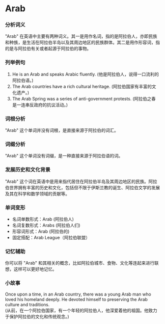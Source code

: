 # Arab

### 分析词义

  

"Arab" 在英语中主要有两种词义。其一是用作名词，指的是阿拉伯人，亦即民族和种族，是生活在阿拉伯半岛以及其周边地区的民族群体。其二是用作形容词，指的是与阿拉伯有关或者起源于阿拉伯的事物。

  

### 列举例句

  

1.  He is an Arab and speaks Arabic fluently. (他是阿拉伯人，说得一口流利的阿拉伯语。)
2.  The Arab countries have a rich cultural heritage. (阿拉伯国家有丰富的文化遗产。)
3.  The Arab Spring was a series of anti-government protests. (阿拉伯之春是一连串反政府的抗议活动。)

  

### 词根分析

  

"Arab" 这个单词并没有词根，是直接来源于阿拉伯的词汇。

  

### 词缀分析

  

"Arab" 这个单词没有词缀，是一种直接来源于阿拉伯语的词。

  

### 发展历史和文化背景

  

"Arab" 这个词在英语中是用来指代居住在阿拉伯半岛及其周边地区的民族。阿拉伯世界拥有丰富的历史和文化，包括但不限于伊斯兰教的诞生、阿拉伯文学的发展及其在科学和数学领域的贡献等。

  

### 单词变形

  

*   名词单数形式：Arab (阿拉伯人)
*   名词复数形式：Arabs (阿拉伯人们)
*   形容词形式：Arab (阿拉伯的)
*   固定搭配：Arab League（阿拉伯联盟）

  

### 记忆辅助

  

你可以将 "Arab" 和其相关的概念，比如阿拉伯城市、食物、文化等连起来进行联想，这样可以更好地记忆。

  

### 小故事

  

Once upon a time, in an Arab country, there was a young Arab man who loved his homeland deeply. He devoted himself to preserving the Arab culture and traditions.  
(从前，在一个阿拉伯国家，有一个年轻的阿拉伯人，他深爱着他的祖国。他致力于保护阿拉伯的文化和传统观念。)
